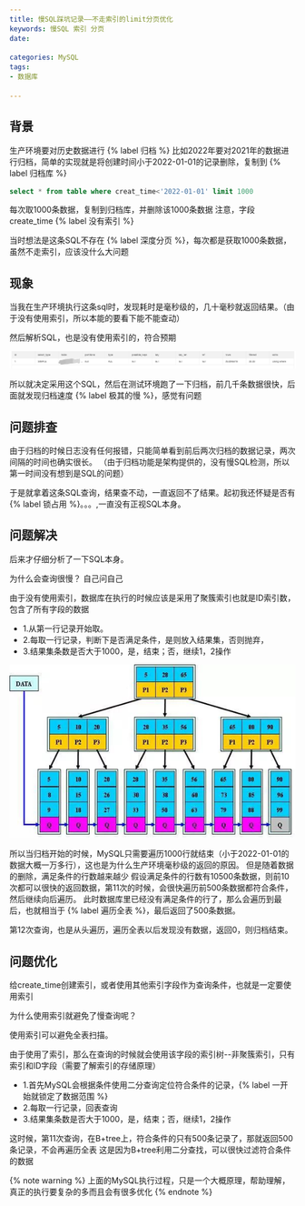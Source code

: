 ```yaml
---
title: 慢SQL踩坑记录——不走索引的limit分页优化
keywords: 慢SQL 索引 分页
date:

categories: MySQL
tags:
- 数据库

---
```


## 背景

生产环境要对历史数据进行 {% label 归档 %}
比如2022年要对2021年的数据进行归档，简单的实现就是将创建时间小于2022-01-01的记录删除，复制到 {% label 归档库 %}
```sql
select * from table where creat_time<'2022-01-01' limit 1000
```
每次取1000条数据，复制到归档库，并删除该1000条数据
注意，字段create_time {% label 没有索引 %}

当时想法是这条SQL不存在 {% label 深度分页 %}，每次都是获取1000条数据，虽然不走索引，应该没什么大问题


## 现象

当我在生产环境执行这条sql时，发现耗时是毫秒级的，几十毫秒就返回结果。（由于没有使用索引，所以本能的要看下能不能查动）

然后解析SQL，也是没有使用索引的，符合预期

![](/images/sql/sql-limit.png)

所以就决定采用这个SQL，然后在测试环境跑了一下归档，前几千条数据很快，后面就发现归档速度 {% label 极其的慢 %}，感觉有问题

## 问题排查

由于归档的时候日志没有任何报错，只能简单看到前后两次归档的数据记录，两次间隔的时间也确实很长。
（由于归档功能是架构提供的，没有慢SQL检测，所以第一时间没有想到是SQL的问题）

于是就拿着这条SQL查询，结果查不动，一直返回不了结果。起初我还怀疑是否有 {% label 锁占用 %}。。。,一直没有正视SQL本身。

## 问题解决

后来才仔细分析了一下SQL本身。

为什么会查询很慢？ 自己问自己

由于没有使用索引，数据库在执行的时候应该是采用了聚簇索引也就是ID索引数，包含了所有字段的数据
  - 1.从第一行记录开始取。
  - 2.每取一行记录，判断下是否满足条件，是则放入结果集，否则抛弃，
  - 3.结果集条数是否大于1000，是，结束；否，继续1，2操作

![](/images/sql/v2-a8b5a8802dfc84a4db69efcbe5283be6_r.jpeg)


所以当归档开始的时候，MySQL只需要遍历1000行就结束（小于2022-01-01的数据大概一万多行），这也是为什么生产环境毫秒级的返回的原因。
但是随着数据的删除，满足条件的行数越来越少
假设满足条件的行数有10500条数据，则前10次都可以很快的返回数据，第11次的时候，会很快遍历前500条数据都符合条件，然后继续向后遍历。
此时数据库里已经没有满足条件的行了，那么会遍历到最后，也就相当于 {% label 遍历全表 %}，最后返回了500条数据。

第12次查询，也是从头遍历，遍历全表以后发现没有数据，返回0，则归档结束。

## 问题优化

给create_time创建索引，或者使用其他索引字段作为查询条件，也就是一定要使用索引

为什么使用索引就避免了慢查询呢？

使用索引可以避免全表扫描。

由于使用了索引，那么在查询的时候就会使用该字段的索引树--非聚簇索引，只有索引和ID字段（需要了解索引的存储原理）

- 1.首先MySQL会根据条件使用二分查询定位符合条件的记录，{% label 一开始就锁定了数据范围 %}
- 2.每取一行记录，回表查询
- 3.结果集条数是否大于1000，是，结束；否，继续1，2操作

这时候，第11次查询，在B+tree上，符合条件的只有500条记录了，那就返回500条记录，不会再遍历全表
这是因为B+tree利用二分查找，可以很快过滤符合条件的数据


{% note warning %}
上面的MySQL执行过程，只是一个大概原理，帮助理解，真正的执行要复杂的多而且会有很多优化
{% endnote %}


 
